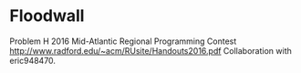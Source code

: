 # Floodwall
Problem H 2016 Mid-Atlantic Regional Programming Contest http://www.radford.edu/~acm/RUsite/Handouts2016.pdf 
Collaboration with eric948470.
